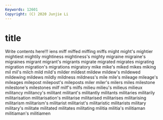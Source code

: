 ```yaml
---
Keywords: 12601
Copyright: (C) 2020 Junjie Li
---
```


# title

Write contents here!!!
iens 
miff 
miffed 
miffing 
miffs 
might 
might's 
mightier 
mightiest
mightily 
mightiness 
mightiness's 
mighty 
migraine 
migraine's 
migraines 
migrant 
migrant's 
migrants
migrate 
migrated 
migrates 
migrating 
migration 
migration's 
migrations 
migratory 
mike 
mike's
miked 
mikes 
miking 
mil 
mil's 
milch 
mild 
mild's 
milder 
mildest
mildew 
mildew's 
mildewed 
mildewing 
mildews 
mildly 
mildness 
mildness's 
mile 
mile's
mileage 
mileage's 
mileages 
milepost 
milepost's 
mileposts 
miler 
miler's 
milers 
miles
milestone 
milestone's 
milestones 
milf 
milf's 
milfs 
milieu 
milieu's 
milieus 
milieux
militancy 
militancy's 
militant 
militant's 
militantly 
militants 
militaries 
militarily 
militarisation 
militarisation's
militarise 
militarised 
militarises 
militarising 
militarism 
militarism's 
militarist 
militarist's 
militaristic 
militarists
military 
military's 
militate 
militated 
militates 
militating 
militia 
militia's 
militiaman 
militiaman's
militiamen 
